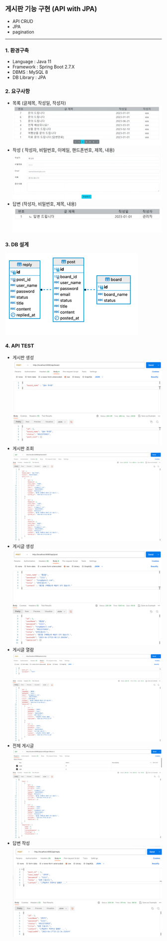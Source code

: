 ## 게시판 기능 구현 (API with JPA)
- API CRUD
- JPA
- pagination

---
### 1. 환경구축
- Language : Java 11
- Framework : Spring Boot 2.7.X
- DBMS : MySQL 8
- DB Library : JPA

### 2. 요구사항
- 목록 (글제목, 작성일, 작성자)
![img_1.png](img_1.png)
- 작성 ( 작성자, 비밀번호, 이메일, 핸드폰번호, 제목, 내용)
![img_3.png](img_3.png)
- 답변 (작성자, 비밀번호, 제목, 내용)
![img_7.png](img_7.png)

### 3. DB 설계
![img.png](img.png)

### 4. API TEST
- 게시판 생성
![img_9.png](img_9.png)
- 게시판 조회
![img_10.png](img_10.png)
- 게시글 생성
![img_5.png](img_5.png)
- 게시글 열람
![img_6.png](img_6.png)
- 전체 게시글
![img_2.png](img_2.png)
- 답변 작성
![img_8.png](img_8.png)